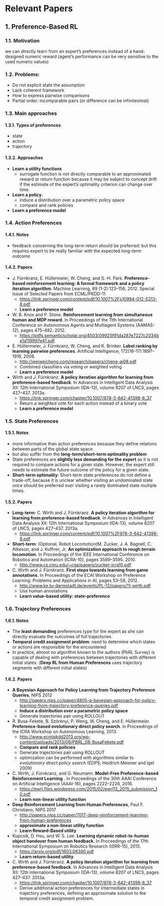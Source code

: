 # Relevant Papers

## 1. Preference-Based RL

### 1.1. Motivation
we can directly learn from an expert’s preferences instead of a hand-designed numeric reward (agent’s performance can be very sensitive to the used numeric values)

### 1.2. Problems:
-   Do not explicit state the assumption
-   Lack coherent framework
-   How to express pairwise comparisons
-   Partial order: incomparable pairs (or difference can be infinitesimal)

### 1.3. Main approaches

#### 1.3.1. Types of preferences
- state
- action
- trajectory

#### 1.3.2. Approaches
- **Learn a utility functions**
	- surrogate function is not directly comparable to an approximated reward or return function because it may be subject to concept drift if the estimate of the expert’s optimality criterion can change over time. 
- **Learn a policy**: 
	- induce a distribution over a parametric policy space
	- compare and rank policies
- **Learn a preference model**
   
### 1.4. Action Preferences
#### 1.4.1. Notes
- feedback concerning the long-term return should be preferred: but this requires expert to be really familiar with the expected long-term outcome

#### 1.4.2. Papers
- J. Fürnkranz, E. Hüllermeier, W. Cheng, and S.-H. Park. **Preference-based reinforcement learning: A formal framework and a policy iteration algorithm**. Machine Learning, 89 (1-2):123–156, 2012. Special Issue of Selected Papers from ECML/PKDD-11
	- https://link.springer.com/content/pdf/10.1007%2Fs10994-012-5313-8.pdf
	- **Learn a preference model**
- W. B. Knox and P. Stone. **Reinforcement learning from simultaneous human and MDP reward**. In Proceedings of the 11th International Conference on Autonomous Agents and Multiagent Systems (AAMAS-12), pages 475–482. 2012.
	- https://pdfs.semanticscholar.org/4503/09925f91da287e7227c2034be1a119997e41.pdf
- E. Hüllermeier, J. Fürnkranz, W. Cheng, and K. Brinker. **Label ranking by learning pairwise preferences**. Artificial Intelligence, 172(16–17):1897–1916, 2008.
	- http://weiweicheng.com/research/papers/cheng-ai08.pdf
	- Combined classifiers via voting or weighted voting
	- **Learn a preference model**
- Wirth and J. Fürnkranz. **A policy iteration algorithm for learning from preference-based feedback**. In Advances in Intelligent Data Analysis XII: 12th International Symposium (IDA-13), volume 8207 of LNCS, pages 427–437. 2013a.
	- https://link.springer.com/chapter/10.1007/978-3-642-41398-8_37
	- Return a weighted vote for each action instead of a binary vote
	- **Learn a preference model**

### 1.5. State Preferences
#### 1.5.1. Notes
- more informative than action preferences because they define relations between parts of the global state space
- but also suffer from the **long-term/short-term optimality problem**
- State preferences are **slightly less demanding for the expert** as it is not required to compare actions for a given state. However, the expert still needs to estimate the future outcome of the policy for a given state.
- **Short-term optimality**: Short-term state preferences do not define a trade-off, because it is unclear whether visiting an undominated state once should be preferred over visiting a rarely dominated state multiple times.

#### 1.5.2. Papers
- **Long-term**: C. Wirth and J. Fürnkranz. **A policy iteration algorithm for learning from preference-based feedback**. In Advances in Intelligent Data Analysis XII: 12th International Symposium (IDA-13), volume 8207 of LNCS, pages 427–437. 2013a.
	- https://link.springer.com/content/pdf/10.1007%2F978-3-642-41398-8.pdf
- **Short-term**: (Optional, Robot Locomotion)M. Zucker, J. A. Bagnell, C. Atkeson, and J. Kuffner, Jr. **An optimization approach to rough terrain locomotion**. In Proceedings of the IEEE International Conference on Robotics and Automation (ICRA-10), pages 3589–3595. 2010.
	- http://www.cs.cmu.edu/~cga/papers/zucker-icra10.pdf
- C. Wirth and J. Fürnkranz. **First steps towards learning from game annotations**. In Proceedings of the ECAI Workshop on Preference Learning: Problems and Applications in AI, pages 53–58, 2012.
	- http://www.ke.tu-darmstadt.de/events/PL-12/papers/11-wirth.pdf
	- Use human annotations
	- **Learn value-based utility: state-preference**


### 1.6. Trajectory Preferences
#### 1.6.1. Notes
- The **least demanding** preferences type for the expert as she can directly evaluate the outcomes of full trajectories
- **Temporal credit assignment problem**: need to determine which states or actions are responsible for the encountered 
- In practice, almost no algorithm known to the authors (PbRL Survey) is capable of dealing with preferences between trajectories with different initial states. (**Deep RL from Human Preferences** uses trajectory segments with different initial states)

#### 1.6.2. Papers
- **A Bayesian Approach for Policy Learning from Trajectory Preference Queries**, NIPS 2012
	- http://papers.nips.cc/paper/4805-a-bayesian-approach-for-policy-learning-from-trajectory-preference-queries.pdf
	- **Induce a distribution over a parametric policy space**
	- Generate trajectories pair using ROLLOUT
- R. Busa-Fekete, B. Szörényi, P. Weng, W. Cheng, and E. Hüllermeier. **Preference-based evolutionary direct policy search**. In Proceedings of the ICRA Workshop on Autonomous Learning, 2013.
	- http://www.ecmlpkdd2013.org/wp-content/uploads/2013/09/PBRL_08-BusaFekete.pdf
	- **Compare and rank policies**
	- Generate trajectories pair using ROLLOUT
	- optimization can be performed with algorithms similar to *evolutionary direct policy search* (EDPS; Heidrich Meisner and Igel 2009)
- C. Wirth, J. Fürnkranz, and G. Neumann. **Model-Free Preference-based Reinforcement Learning** . In Proceedings of the 30th AAAI Conference on Artificial Intelligence (AAAI-16), pages 2222–2228, 2016.
	- https://ewrl.files.wordpress.com/2015/02/ewrl12_2015_submission_10.pdf
	- **Learn non-linear utility function**
- **Deep Reinforcement Learning from Human Preferences**, Paul F. Christiano, NIPS 2017
	- http://papers.nips.cc/paper/7017-deep-reinforcement-learning-from-human-preferences
	- **approximate a non-linear utility function**
	- **Learn Reward-Based utility**
- Kupcsik, D. Hsu, and W. S. Lee. **Learning dynamic robot-to-human object handover from human feedback**. In Proceedings of the 17th International Symposium on Robotics Research (ISRR-15), 2015.
	- https://arxiv.org/pdf/1603.06390.pdf
	- **Learn return-based utility**
- C. Wirth and J. Fürnkranz. **A policy iteration algorithm for learning from preference-based feedback**. In Advances in Intelligent Data Analysis XII: 12th International Symposium (IDA-13), volume 8207 of LNCS, pages 427–437. 2013a.
	- https://link.springer.com/chapter/10.1007/978-3-642-41398-8_37
	- Derive additional action preferences for intermediate states in trajectory preferences, defining an approximate solution to the temporal credit assignment problem.
